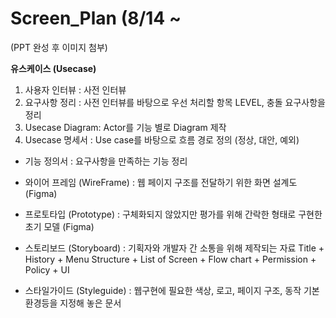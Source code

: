 # Screen_Plan (8/14 ~ 
(PPT 완성 후 이미지 첨부)

**유스케이스 (Usecase)**
 1. 사용자 인터뷰 : 사전 인터뷰
 2. 요구사항 정리 : 사전 인터뷰를 바탕으로 우선 처리할 항목 LEVEL, 충돌 요구사항을 정리
 3. Usecase Diagram: Actor를 기능 별로 Diagram 제작
 4. Usecase 명세서 : Use case를 바탕으로 흐름 경로 정의 (정상, 대안, 예외)

* 기능 정의서 : 요구사항을 만족하는 기능 정리
 
* 와이어 프레임 (WireFrame) : 웹 페이지 구조를 전달하기 위한 화면 설계도 (Figma)

* 프로토타입 (Prototype) : 구체화되지 않았지만 평가를 위해 간락한 형태로 구현한 초기 모델 (Figma)

* 스토리보드 (Storyboard) : 기획자와 개발자 간 소통을 위해 제작되는 자료
  Title + History + Menu Structure + List of Screen + Flow chart + Permission + Policy + UI 

* 스타일가이드 (Styleguide) : 웹구현에 필요한 색상, 로고, 페이지 구조, 동작 기본 환경등을 지정해 놓은 문서
